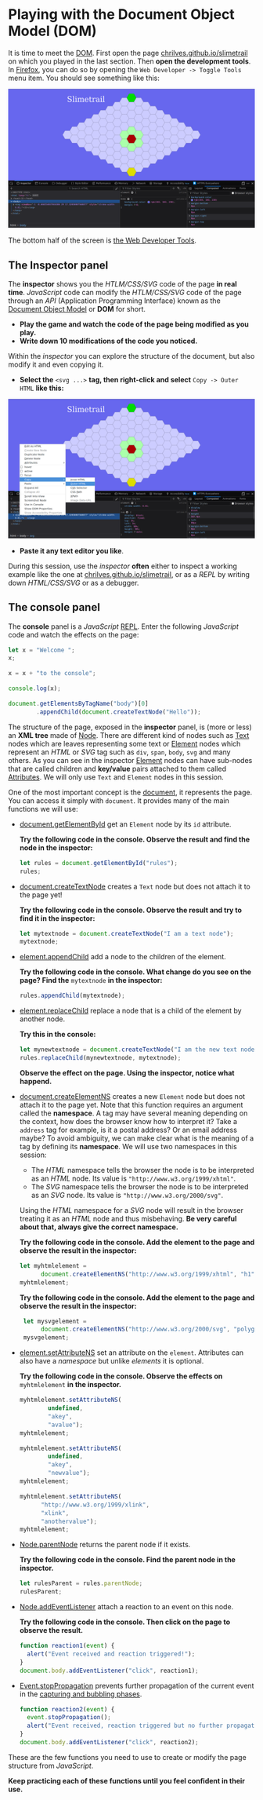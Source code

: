 # Playing with the Document Object Model (DOM)

It is time to meet the [DOM](https://developer.mozilla.org/en-US/docs/Web/API/Document_Object_Model). First open the page [chrilves.github.io/slimetrail](https://chrilves.github.io/slimetrail) on which you played in the last section. Then **open the development tools**. In [Firefox](https://www.mozilla.org/en-US/firefox/new/), you can do so by opening the `Web Developer -> Toggle Tools` menu item. You should see something like this:

![Web developer tools](./images/webtools.png "Web Developer Tools")

The bottom half of the screen is [the Web Developer Tools](https://developer.mozilla.org/en-US/docs/Tools).

## The **Inspector** panel

The **inspector** shows you the *HTLM/CSS/SVG* code of the page **in real time**. *JavaScript* code can modify the *HTLM/CSS/SVG* code of the page through an *API* (Application Programming Interface) known as the [Document Object Model](https://developer.mozilla.org/en-US/docs/Web/API/Document_Object_Model) or **DOM** for short.

- **Play the game and watch the code of the page being modified as you play.**
- **Write down 10 modifications of the code you noticed.**

Within the *inspector* you can explore the structure of the document, but also modify it and even copying it.

- **Select the** `<svg ...>` **tag, then right-click and select** `Copy -> Outer HTML` **like this:**

![Copy Outer HTML](./images/copyouter.png "Copy Outer HTML")

- **Paste it any text editor you like**.

During this session, use the *inspector* **often** either to inspect a working example like the one at [chrilves.github.io/slimetrail](https://chrilves.github.io/slimetrail), or as a *REPL* by writing down *HTML/CSS/SVG* or as a debugger.

## The **console** panel

The **console** panel is a *JavaScript* [REPL](https://en.wikipedia.org/wiki/Read–eval–print_loop). Enter the following *JavaScript* code and watch the effects on the page:

```js
let x = "Welcome ";
x;
```

```js
x = x + "to the console";
```

```js
console.log(x);
```

```js
document.getElementsByTagName("body")[0]
        .appendChild(document.createTextNode("Hello"));
```

The structure of the page, exposed in the **inspector** panel, is (more or less) an **XML tree** made of [Node](https://developer.mozilla.org/en-US/docs/Web/API/Node). There are different kind of nodes such
as [Text](https://developer.mozilla.org/en-US/docs/Web/API/Text) nodes which are leaves representing some text or [Element](https://developer.mozilla.org/en-US/docs/Web/API/Element) nodes which represent an *HTML* or *SVG* tag such as `div`, `span`, `body`, `svg` and many others. As you can see in the inspector [Element](https://developer.mozilla.org/en-US/docs/Web/API/Element) nodes can have sub-nodes that are called children and **key/value** pairs attached to them called [Attributes](https://developer.mozilla.org/en-US/docs/Web/API/Element/attributes). We will only use `Text` and `Element` nodes in this session.

One of the most important concept is the [document](https://developer.mozilla.org/en-US/docs/Web/API/Document), it represents the page. You can access it simply with `document`. It provides many of the main functions we will use:

- [document.getElementById](https://developer.mozilla.org/en-US/docs/Web/API/Document/getElementById) get an `Element` node by its `id` attribute.

  **Try the following code in the console. Observe the result and find the node in the inspector:**

  ```js
  let rules = document.getElementById("rules");
  rules;
  ```

- [document.createTextNode](https://developer.mozilla.org/en-US/docs/Web/API/Document/createTextNode) creates a `Text` node but does not attach it to the page yet!

  **Try the following code in the console. Observe the result and try to find it in the inspector:**

  ```js
  let mytextnode = document.createTextNode("I am a text node");
  mytextnode;
  ```

- [element.appendChild](https://developer.mozilla.org/en-US/docs/Web/API/Node/appendChild) add a node to the children of the element.

  **Try the following code in the console. What change do you see on the page? Find the** `mytextnode` **in the inspector:**

  ```js
  rules.appendChild(mytextnode);
  ```

- [element.replaceChild](https://developer.mozilla.org/en-US/docs/Web/API/Node/replaceChild) replace a node that is a child of the element by another node.

  **Try this in the console:**

  ```js
  let mynewtextnode = document.createTextNode("I am the new text node");
  rules.replaceChild(mynewtextnode, mytextnode);
  ```

  **Observe the effect on the page. Using the inspector, notice what happend.**

- [document.createElementNS](https://developer.mozilla.org/en-US/docs/Web/API/Document/createElementNS) creates a new `Element` node but does not attach it to the page yet. Note that this function requires an argument called the **namespace**. A tag may have several meaning depending on the context, how does the browser know how to interpret it? Take a `address` tag for example, is it a postal address? Or an email address maybe? To avoid ambiguity, we can make clear what is the meaning of a tag by defining its **namespace**. We will use two namespaces in this session:

  - The *HTML* namespace tells the browser the node is to be interpreted as an *HTML* node. Its value is `"http://www.w3.org/1999/xhtml"`.
  - The *SVG* namespace tells the browser the node is to be interpreted as an *SVG* node. Its value is `"http://www.w3.org/2000/svg"`.

  Using the *HTML* namespace for a *SVG* node will result in the browser treating it as an *HTML* node and thus misbehaving. **Be very careful about that, always give the correct namespace.**

  **Try the following code in the console. Add the element to the page and observe the result in the inspector:**

  ```js
  let myhtmlelement =
        document.createElementNS("http://www.w3.org/1999/xhtml", "h1");
  myhtmlelement;
  ```

  **Try the following code in the console. Add the element to the page and observe the result in the inspector:**

  ```js
   let mysvgelement =
        document.createElementNS("http://www.w3.org/2000/svg", "polygon");
   mysvgelement;
   ```

- [element.setAttributeNS](https://developer.mozilla.org/en-US/docs/Web/API/Element/setAttributeNS) set an attribute on the `element`. Attributes can also have a *namespace* but unlike *elements* it is optional.

  **Try the following code in the console. Observe the effects on** `myhtmlelement` **in the inspector.**

  ```js
  myhtmlelement.setAttributeNS(
          undefined,
          "akey",
          "avalue");
  myhtmlelement;
  ```

  ```js
  myhtmlelement.setAttributeNS(
          undefined,
          "akey",
          "newvalue");
  myhtmlelement;
  ```

  ```js
  myhtmlelement.setAttributeNS(
        "http://www.w3.org/1999/xlink",
        "xlink",
        "anothervalue");
  myhtmlelement;
  ```

- [Node.parentNode](https://developer.mozilla.org/en-US/docs/Web/API/Node/parentNode) returns the parent node if it exists.

  **Try the following code in the console. Find the parent node in the inspector.**

  ```js
  let rulesParent = rules.parentNode;
  rulesParent;
  ```

- [Node.addEventListener](https://developer.mozilla.org/en-US/docs/Web/API/EventTarget/addEventListener) attach a reaction to an event on this node.

  **Try the following code in the console. Then click on the page to observe the result.**

  ```js
  function reaction1(event) {
    alert("Event received and reaction triggered!");
  }
  document.body.addEventListener("click", reaction1);
  ```

- [Event.stopPropagation](https://developer.mozilla.org/en-US/docs/Web/API/Event/stopPropagation) prevents further propagation of the current event in the [capturing and bubbling phases](https://developer.mozilla.org/en-US/docs/Learn/JavaScript/Building_blocks/Events).

  ```js
  function reaction2(event) {
    event.stopPropagation();
    alert("Event received, reaction triggered but no further propagation!");
  }
  document.body.addEventListener("click", reaction2);
  ```

These are the few functions you need to use to create or modify the page structure from *JavaScript*.

  **Keep practicing each of these functions until you feel confident in their use.**
